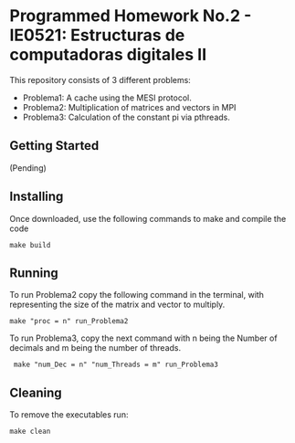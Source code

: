 # Programmed Homework No.2 - IE0521: Estructuras de computadoras digitales II
This repository consists of 3 different problems:
* Problema1: A cache using the MESI protocol.
* Problema2: Multiplication of matrices and vectors in MPI
* Problema3: Calculation of the constant pi via pthreads.

## Getting Started
(Pending)

## Installing
Once downloaded, use the following commands to make and compile the code
```
make build
```

## Running
To run Problema2 copy the following command in the terminal, with representing the size of the
matrix and vector to multiply.
```
make "proc = n" run_Problema2
```

To run Problema3, copy the next command with n being the Number of decimals
and m being the number of threads.
```
 make "num_Dec = n" "num_Threads = m" run_Problema3
```

## Cleaning
To remove the executables run:
```
make clean
```

